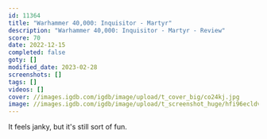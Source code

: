 ```yaml
---
id: 11364
title: "Warhammer 40,000: Inquisitor - Martyr"
description: "Warhammer 40,000: Inquisitor - Martyr - Review"
score: 70
date: 2022-12-15
completed: false
goty: []
modified_date: 2023-02-28
screenshots: []
tags: []
videos: []
cover: //images.igdb.com/igdb/image/upload/t_cover_big/co24kj.jpg
image: //images.igdb.com/igdb/image/upload/t_screenshot_huge/hfi96ecldvrx5cy4pnyv.jpg
---
```

It feels janky, but it's still sort of fun.